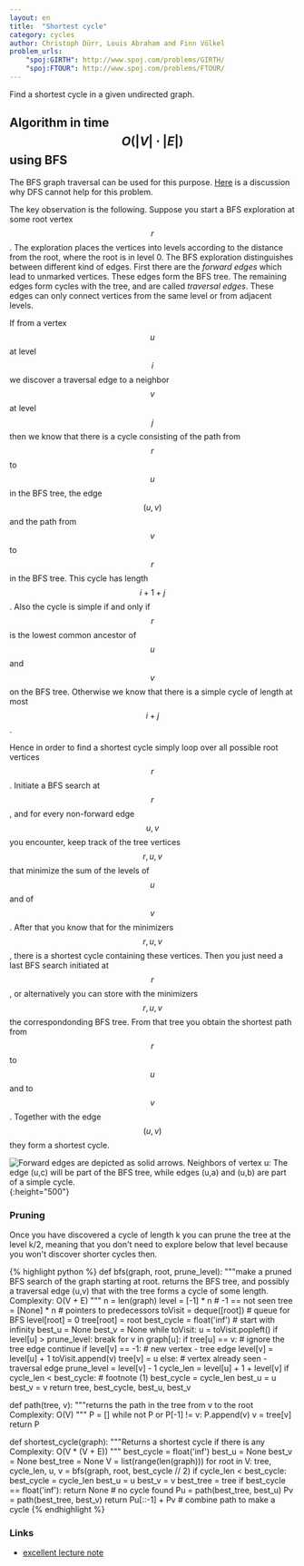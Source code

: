 ```yaml
---
layout: en
title:  "Shortest cycle"
category: cycles
author: Christoph Dürr, Louis Abraham and Finn Völkel
problem_urls:
    "spoj:GIRTH": http://www.spoj.com/problems/GIRTH/
    "spoj:FTOUR": http://www.spoj.com/problems/FTOUR/
---
```


Find a shortest cycle in a given undirected graph.

## Algorithm in time $$O(|V|\cdot |E|)$$ using BFS

The BFS graph traversal can be used for this purpose. [Here](http://stackoverflow.com/questions/20847463/finding-length-of-shortest-cycle-in-undirected-graph) is a discussion why DFS cannot help for this problem.

The key observation is the following. Suppose you start a BFS exploration at some root vertex $$r$$.  The exploration places the vertices into levels according to the distance from the root, where the root is in level 0. The BFS exploration distinguishes between different kind of edges. First there are the *forward edges* which lead to unmarked vertices.  These edges form the BFS tree.  The remaining edges form cycles with the tree, and are called *traversal edges*.  These edges can only connect vertices from the same level or from adjacent levels.

If from a vertex $$u$$ at level $$i$$ we discover a traversal edge to a neighbor $$v$$ at level $$j$$ then we know that there is a cycle consisting of the path from $$r$$ to $$u$$ in the BFS tree, the edge $$(u,v)$$ and the path from $$v$$ to $$r$$ in the BFS tree.  This cycle has length $$i+1+j$$.  Also the cycle is simple if and only if $$r$$ is the lowest common ancestor of $$u$$ and $$v$$ on the BFS tree.  Otherwise we know that there is a simple cycle of length at most $$i+j$$.

Hence in order to find a shortest cycle simply loop over all possible root vertices $$r$$. Initiate a BFS search at $$r$$, and for every non-forward edge $$u,v$$ you encounter, keep track of the tree vertices $$r,u,v$$ that minimize the sum of the levels of $$u$$ and of $$v$$.  After that you know that for the minimizers $$r,u,v$$, there is a shortest cycle containing these vertices.  Then you just need a last BFS search initiated at $$r$$, or alternatively you can store with the minimizers $$r,u,v$$ the correspondonding BFS tree.  From that tree you obtain the shortest path from $$r$$ to $$u$$ and to $$v$$.   Together with the edge $$(u,v)$$ they form a shortest cycle.

![]({{site.images}}shortest-cycle.svg "Forward edges are depicted as solid arrows. Neighbors of vertex u: The edge (u,c) will be part of the BFS tree, while edges (u,a) and (u,b) are part of a simple cycle." ){:height="500"}

### Pruning

Once you have discovered a cycle of length k you can prune the tree at the level k/2, meaning that you don't need to explore below that level because you won't discover shorter cycles then.

{% highlight python %}
def bfs(graph, root, prune_level):
    """make a pruned BFS search of the graph starting at root.
    returns the BFS tree, and possibly a traversal edge (u,v) that with the tree
    forms a cycle of some length.
    Complexity: O(V + E)
    """
    n = len(graph)
    level = [-1] * n                      # -1 == not seen
    tree = [None] * n                     # pointers to predecessors
    toVisit = deque([root])               # queue for BFS
    level[root] = 0
    tree[root] = root
    best_cycle = float('inf')             # start with infinity
    best_u = None
    best_v = None
    while toVisit:
        u = toVisit.popleft()
        if level[u] > prune_level:
            break
        for v in graph[u]:
            if tree[u] == v:              # ignore the tree edge
                continue
            if level[v] == -1:            # new vertex - tree edge
                level[v] = level[u] + 1
                toVisit.append(v)
                tree[v] = u
            else:                         # vertex already seen - traversal edge
                prune_level = level[v] - 1
                cycle_len = level[u] + 1 + level[v]
                if cycle_len < best_cycle:  # footnote (1)
                    best_cycle = cycle_len
                    best_u = u
                    best_v = v
    return tree, best_cycle, best_u, best_v


def path(tree, v):
    """returns the path in the tree from v to the root
    Complexity: O(V)
    """
    P = []
    while not P or P[-1] != v:
        P.append(v)
        v = tree[v]
    return P


def shortest_cycle(graph):
    """Returns a shortest cycle if there is any
    Complexity: O(V * (V + E))
    """
    best_cycle = float('inf')
    best_u = None
    best_v = None
    best_tree = None
    V = list(range(len(graph)))
    for root in V:
        tree, cycle_len, u, v = bfs(graph, root, best_cycle // 2)
        if cycle_len < best_cycle:
            best_cycle = cycle_len
            best_u = u
            best_v = v
            best_tree = tree
    if best_cycle == float('inf'):
        return None                   # no cycle found
    Pu = path(best_tree, best_u)
    Pv = path(best_tree, best_v)
    return Pu[::-1] + Pv              # combine path to make a cycle
{% endhighlight %}


### Links

- [excellent lecture note](http://webcourse.cs.technion.ac.il/234247/Winter2003-2004/ho/WCFiles/Girth.pdf)
